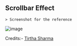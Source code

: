## Scrollbar Effect

    > Screenshot for the reference

![image](https://github.com/user-attachments/assets/0fbb7888-45df-4eb5-8175-04544f1ef084)


Credits:- [Tirtha Sharma](https://github.com/genze121 "Tirtha Sharma")
